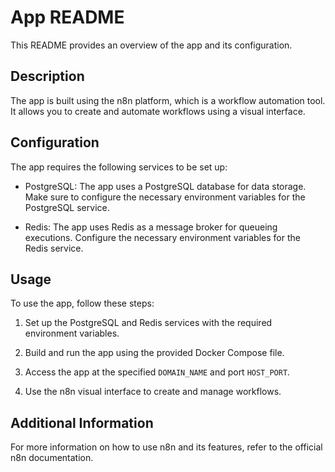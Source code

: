 # App README

This README provides an overview of the app and its configuration.

## Description

The app is built using the n8n platform, which is a workflow automation tool. It allows you to create and automate workflows using a visual interface.

## Configuration

The app requires the following services to be set up:

- PostgreSQL: The app uses a PostgreSQL database for data storage. Make sure to configure the necessary environment variables for the PostgreSQL service.

- Redis: The app uses Redis as a message broker for queueing executions. Configure the necessary environment variables for the Redis service.

## Usage

To use the app, follow these steps:

1. Set up the PostgreSQL and Redis services with the required environment variables.

2. Build and run the app using the provided Docker Compose file.

3. Access the app at the specified `DOMAIN_NAME` and port `HOST_PORT`.

4. Use the n8n visual interface to create and manage workflows.

## Additional Information

For more information on how to use n8n and its features, refer to the official n8n documentation.
